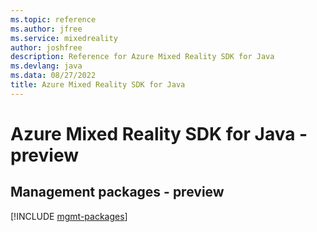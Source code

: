 ```yaml
---
ms.topic: reference
ms.author: jfree
ms.service: mixedreality
author: joshfree
description: Reference for Azure Mixed Reality SDK for Java
ms.devlang: java
ms.data: 08/27/2022
title: Azure Mixed Reality SDK for Java
---
```

# Azure Mixed Reality SDK for Java - preview

## Management packages - preview
[!INCLUDE [mgmt-packages](mixed-reality-mgmt-index.md)]